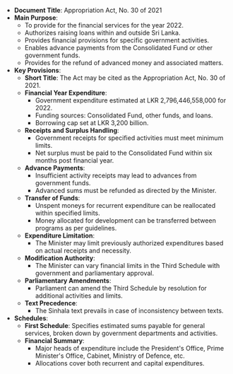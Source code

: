 - **Document Title**: Appropriation Act, No. 30 of 2021
- **Main Purpose**: 
  - To provide for the financial services for the year 2022.
  - Authorizes raising loans within and outside Sri Lanka.
  - Provides financial provisions for specific government activities.
  - Enables advance payments from the Consolidated Fund or other government funds.
  - Provides for the refund of advanced money and associated matters.
- **Key Provisions**: 
  - **Short Title**: The Act may be cited as the Appropriation Act, No. 30 of 2021.
  - **Financial Year Expenditure**:
    - Government expenditure estimated at LKR 2,796,446,558,000 for 2022.
    - Funding sources: Consolidated Fund, other funds, and loans.
    - Borrowing cap set at LKR 3,200 billion.
  - **Receipts and Surplus Handling**:
    - Government receipts for specified activities must meet minimum limits.
    - Net surplus must be paid to the Consolidated Fund within six months post financial year.
  - **Advance Payments**:
    - Insufficient activity receipts may lead to advances from government funds.
    - Advanced sums must be refunded as directed by the Minister.
  - **Transfer of Funds**:
    - Unspent moneys for recurrent expenditure can be reallocated within specified limits.
    - Money allocated for development can be transferred between programs as per guidelines.
  - **Expenditure Limitation**:
    - The Minister may limit previously authorized expenditures based on actual receipts and necessity.
  - **Modification Authority**:
    - The Minister can vary financial limits in the Third Schedule with government and parliamentary approval.
  - **Parliamentary Amendments**:
    - Parliament can amend the Third Schedule by resolution for additional activities and limits.
  - **Text Precedence**:
    - The Sinhala text prevails in case of inconsistency between texts.
- **Schedules**:
  - **First Schedule**: Specifies estimated sums payable for general services, broken down by government departments and activities.
  - **Financial Summary**:
    - Major heads of expenditure include the President's Office, Prime Minister's Office, Cabinet, Ministry of Defence, etc.
    - Allocations cover both recurrent and capital expenditures.